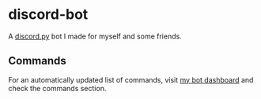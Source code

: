 # discord-bot

A [discord.py](https://discordpy.readthedocs.io/en/stable/) bot I made for myself and some friends.

## Commands
For an automatically updated list of commands, visit [my bot dashboard](https://daerware.com/bot-dashboard/) and check the commands section. 

